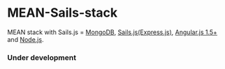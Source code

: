 # MEAN-Sails-stack

MEAN stack with Sails.js = <a href="https://www.mongodb.com/" target="_blank">MongoDB</a>, <a href="http://sailsjs.org" target="_blank">Sails.js(Express.js)</a>, <a href="https://angularjs.org/" target="_blank">Angular.js 1.5+</a> and <a href="https://nodejs.org/en/" target="_blank">Node.js</a>.

### Under development
<!--
## Ready to use

This app is ready to use. Clone this repository ``` git clone https://github.com/kazeidesign/Sails-Angular-1.git ``` in your server.

Run `` cd Sails-Angular-1/ && npm install && sails lift ``.

Look in your browser at [localhost:1337](http://localhost:1337). Your Sails.js app is ready and you can use Angular.js.

## Getting Started

#### Needed

[Node.js](https://nodejs.org/en/): version 4.4.4 LTS or more

[Sails.js](http://sailsjs.org): version 0.12.3 or more

[Grunt-sass](https://www.npmjs.com/package/grunt-sass): SASS compiler 

Compile Sass to CSS using node-sass. This task uses libsass, which is a Sass compiler in C++. It's a lot faster than the original Ruby compiler and fully compatible.

To install Grunt-sass, use in terminal:

`npm install --save-dev grunt-sass`

or in your **package.json**:

`"grunt-sass": "~1.2.0"`

---

#### Create SASS task

To use it, you need to create a new Grunt task in **tasks/config/**. Create a new file `sass.js`:

```js
module.exports = function(grunt) {                  // Create new Grunt task

  grunt.config.set('sass', {                        // Task sass
    dev: {
      files: [{
        expand: true,                               // 'expand directory'
        cwd: 'assets/styles/',                      // 'source folder'
        src: ['importer.scss', 'importer.sass'],    // 'source files'
        dest: '.tmp/public/styles/',                // 'destination folder'
        ext: '.css'                                 // 'extension of compiled file'
      }]
    }
  });

  grunt.loadNpmTasks('grunt-sass');                 // Load task Grunt-sass  
};

```

---


#### Add extension .scss and .sass in the tasks config

Add ` |scss|sass ` after `less` into two files in **tasks/config/**:
1. `copy.js`
2. `sync.js`

```js
src: ['**/*.!(coffee|less|scss|sass)'],     // Add |scss|sass after less
```

---


#### Add the task sass in the register

Add ` 'sass:dev,' ` after ` 'less:dev,' ` into two files in **tasks/register/**:
1. `compileAssets.js`
2. `syncAssets.js`

```js
'sass:dev',     // Add 'sass:dev,' after 'less:dev,' 
```

---


#### Use it

In your terminal, launch `sails lift` and start to write your [Syntactically Awesome Style Sheets](http://sass-lang.com/).

You can use three format: 
* .scss
* .sass
* .less (Less is still enable and use `grunt-contrib-less` to compile)


Enjoy!

[KazeiDesign](https://github.com/kazeidesign)

---

#### To do

* [grunt-scss-lint](https://github.com/ahmednuaman/grunt-scss-lint)
* [grunt-sass-lint](https://github.com/sasstools/grunt-sass-lint)
* [grunt-postcss](https://github.com/nDmitry/grunt-postcss)

-->